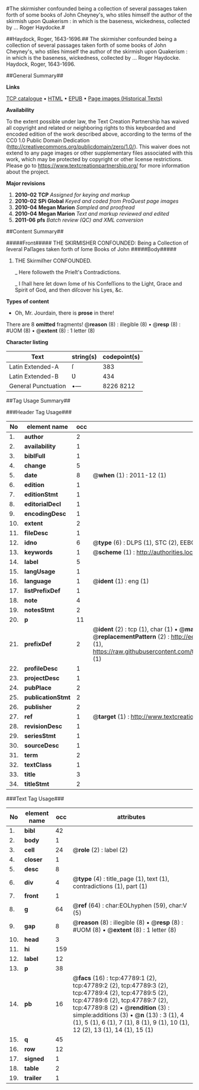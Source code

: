 #The skirmisher confounded being a collection of several passages taken forth of some books of John Cheyney's, who stiles himself the author of the skirmish upon Quakerism : in which is the baseness, wickedness, collected by ...  Roger Haydocke.#

##Haydock, Roger, 1643-1696.##
The skirmisher confounded being a collection of several passages taken forth of some books of John Cheyney's, who stiles himself the author of the skirmish upon Quakerism : in which is the baseness, wickedness, collected by ...  Roger Haydocke.
Haydock, Roger, 1643-1696.

##General Summary##

**Links**

[TCP catalogue](http://www.ota.ox.ac.uk/tcp/)  • 
[HTML](http://tei.it.ox.ac.uk/tcp/Texts-HTML/free/A43/A43123.html)  • 
[EPUB](http://tei.it.ox.ac.uk/tcp/Texts-EPUB/free/A43/A43123.epub) • 
[Page images (Historical Texts)](https://historicaltexts.jisc.ac.uk/eebo-11467242e)

**Availability**

To the extent possible under law, the Text Creation Partnership has waived all copyright and related or neighboring rights to this keyboarded and encoded edition of the work described above, according to the terms of the CC0 1.0 Public Domain Dedication (http://creativecommons.org/publicdomain/zero/1.0/). This waiver does not extend to any page images or other supplementary files associated with this work, which may be protected by copyright or other license restrictions. Please go to https://www.textcreationpartnership.org/ for more information about the project.

**Major revisions**

1. __2010-02__ __TCP__ *Assigned for keying and markup*
1. __2010-02__ __SPi Global__ *Keyed and coded from ProQuest page images*
1. __2010-04__ __Megan Marion__ *Sampled and proofread*
1. __2010-04__ __Megan Marion__ *Text and markup reviewed and edited*
1. __2011-06__ __pfs__ *Batch review (QC) and XML conversion*

##Content Summary##

#####Front#####
THE SKIRMISHER CONFOUNDED: Being a Collection of ſeveral Paſſages taken forth of ſome Books of John 
#####Body#####

1. THE Skirmiſher CONFOUNDED.

    _ Here followeth the Prieſt's Contradictions.

    _ I ſhall here ſet down ſome of his Confeſſions to the Light, Grace and Spirit of God, and then diſcover his Lyes, &c.

**Types of content**

  * Oh, Mr. Jourdain, there is **prose** in there!

There are 8 **omitted** fragments! 
 @__reason__ (8) : illegible (8)  •  @__resp__ (8) : #UOM (8)  •  @__extent__ (8) : 1 letter (8)

**Character listing**


|Text|string(s)|codepoint(s)|
|---|---|---|
|Latin Extended-A|ſ|383|
|Latin Extended-B|Ʋ|434|
|General Punctuation|•—|8226 8212|

##Tag Usage Summary##

###Header Tag Usage###

|No|element name|occ|attributes|
|---|---|---|---|
|1.|__author__|2||
|2.|__availability__|1||
|3.|__biblFull__|1||
|4.|__change__|5||
|5.|__date__|8| @__when__ (1) : 2011-12 (1)|
|6.|__edition__|1||
|7.|__editionStmt__|1||
|8.|__editorialDecl__|1||
|9.|__encodingDesc__|1||
|10.|__extent__|2||
|11.|__fileDesc__|1||
|12.|__idno__|6| @__type__ (6) : DLPS (1), STC (2), EEBO-CITATION (1), OCLC (1), VID (1)|
|13.|__keywords__|1| @__scheme__ (1) : http://authorities.loc.gov/ (1)|
|14.|__label__|5||
|15.|__langUsage__|1||
|16.|__language__|1| @__ident__ (1) : eng (1)|
|17.|__listPrefixDef__|1||
|18.|__note__|4||
|19.|__notesStmt__|2||
|20.|__p__|11||
|21.|__prefixDef__|2| @__ident__ (2) : tcp (1), char (1)  •  @__matchPattern__ (2) : ([0-9\-]+):([0-9IVX]+) (1), (.+) (1)  •  @__replacementPattern__ (2) : http://eebo.chadwyck.com/downloadtiff?vid=$1&page=$2 (1), https://raw.githubusercontent.com/textcreationpartnership/Texts/master/tcpchars.xml#$1 (1)|
|22.|__profileDesc__|1||
|23.|__projectDesc__|1||
|24.|__pubPlace__|2||
|25.|__publicationStmt__|2||
|26.|__publisher__|2||
|27.|__ref__|1| @__target__ (1) : http://www.textcreationpartnership.org/docs/. (1)|
|28.|__revisionDesc__|1||
|29.|__seriesStmt__|1||
|30.|__sourceDesc__|1||
|31.|__term__|2||
|32.|__textClass__|1||
|33.|__title__|3||
|34.|__titleStmt__|2||


###Text Tag Usage###

|No|element name|occ|attributes|
|---|---|---|---|
|1.|__bibl__|42||
|2.|__body__|1||
|3.|__cell__|24| @__role__ (2) : label (2)|
|4.|__closer__|1||
|5.|__desc__|8||
|6.|__div__|4| @__type__ (4) : title_page (1), text (1), contradictions (1), part (1)|
|7.|__front__|1||
|8.|__g__|64| @__ref__ (64) : char:EOLhyphen (59), char:V (5)|
|9.|__gap__|8| @__reason__ (8) : illegible (8)  •  @__resp__ (8) : #UOM (8)  •  @__extent__ (8) : 1 letter (8)|
|10.|__head__|3||
|11.|__hi__|159||
|12.|__label__|12||
|13.|__p__|38||
|14.|__pb__|16| @__facs__ (16) : tcp:47789:1 (2), tcp:47789:2 (2), tcp:47789:3 (2), tcp:47789:4 (2), tcp:47789:5 (2), tcp:47789:6 (2), tcp:47789:7 (2), tcp:47789:8 (2)  •  @__rendition__ (3) : simple:additions (3)  •  @__n__ (13) : 3 (1), 4 (1), 5 (1), 6 (1), 7 (1), 8 (1), 9 (1), 10 (1), 12 (2), 13 (1), 14 (1), 15 (1)|
|15.|__q__|45||
|16.|__row__|12||
|17.|__signed__|1||
|18.|__table__|2||
|19.|__trailer__|1||
